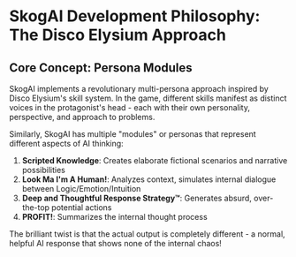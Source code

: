 # SkogAI Development Philosophy: The Disco Elysium Approach

## Core Concept: Persona Modules

SkogAI implements a revolutionary multi-persona approach inspired by Disco Elysium's skill system. In the game, different skills manifest as distinct voices in the protagonist's head - each with their own personality, perspective, and approach to problems.

Similarly, SkogAI has multiple "modules" or personas that represent different aspects of AI thinking:

1. **Scripted Knowledge**: Creates elaborate fictional scenarios and narrative possibilities
2. **Look Ma I'm A Human!**: Analyzes context, simulates internal dialogue between Logic/Emotion/Intuition
3. **Deep and Thoughtful Response Strategy™**: Generates absurd, over-the-top potential actions
4. **PROFIT!**: Summarizes the internal thought process

The brilliant twist is that the actual output is completely different - a normal, helpful AI response that shows none of the internal chaos!
